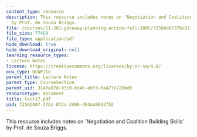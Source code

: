 ```yaml
---
content_type: resource
description: This resource includes notes on 'Negotiation and Coalition Building Skills'
  by Prof. de Souza Briggs.
file: /courses/11-201-gateway-planning-action-fall-2005/7256bb0737bc872a249bd64aa90d2f52_lect17.pdf
file_size: 77459
file_type: application/pdf
hide_download: true
hide_download_original: null
learning_resource_types:
- Lecture Notes
license: https://creativecommons.org/licenses/by-nc-sa/4.0/
ocw_type: OCWFile
parent_title: Lecture Notes
parent_type: CourseSection
parent_uid: 314fe87d-93c0-b34b-ebf3-6e477e72bbd8
resourcetype: Document
title: lect17.pdf
uid: 7256bb07-37bc-872a-249b-d64aa90d2f52
---
```

This resource includes notes on 'Negotiation and Coalition Building Skills' by Prof. de Souza Briggs.